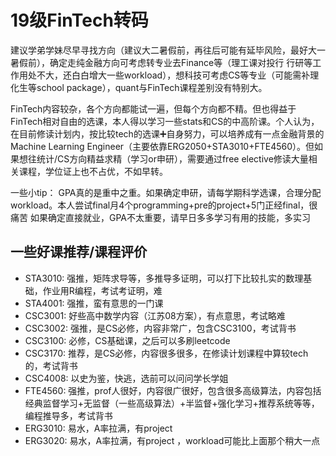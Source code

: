# 19级FinTech转码

建议学弟学妹尽早寻找方向（建议大二暑假前，再往后可能有延毕风险，最好大一暑假前），确定走纯金融方向可考虑转专业去Finance等（理工课对投行 行研等工作用处不大，还白白增大一些workload），想科技可考虑CS等专业（可能需补理化生等school package），quant与FinTech课程差别没有特别大。

FinTech内容较杂，各个方向都能试一遍，但每个方向都不精。但也得益于FinTech相对自由的选课，本人得以学习一些stats和CS的中高阶课。个人认为，在目前修读计划内，按比较tech的选课➕自身努力，可以培养成有一点金融背景的Machine Learning Engineer（主要依靠ERG2050+STA3010+FTE4560）。但如果想往统计/CS方向精益求精（学习or申研），需要通过free elective修读大量相关课程，学位证上也不占优，不如早转。

一些小tip：
GPA真的是重中之重。如果确定申研，请每学期科学选课，合理分配workload。本人尝试final月4个programming+pre的project+5门正经final，很痛苦
如果确定直接就业，GPA不太重要，请早日多多学习有用的技能，多实习

## 一些好课推荐/课程评价
- STA3010: 强推，矩阵求导等，多推导多证明，可以打下比较扎实的数理基础，作业用R编程，考试考证明，难
- STA4001: 强推，蛮有意思的一门课
- CSC3001: 好些高中数学内容（江苏08方案），有点意思，考试略难
- CSC3002: 强推，是CS必修，内容非常广，包含CSC3100，考试背书
- CSC3100: 必修，CS基础课，之后可以多刷leetcode
- CSC3170: 推荐，是CS必修，内容很多很多，在修读计划课程中算较tech的，考试背书
- CSC4008: 以史为鉴，快逃，选前可以问问学长学姐
- FTE4560: 强推，prof人很好，内容很广很好，包含很多高级算法，内容包括经典监督学习+无监督（一些高级算法）+半监督+强化学习+推荐系统等等，编程推导多，考试背书
- ERG3010: 易水，A率拉满，有project
- ERG3020: 易水，A率拉满，有project ，workload可能比上面那个稍大一点

